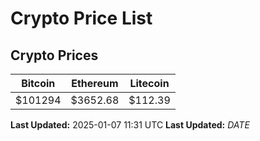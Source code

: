 # Crypto Price List

## Crypto Prices
| Bitcoin | Ethereum | Litecoin |
| ------- | -------- | -------- |
| $101294 | $3652.68 | $112.39 |
**Last Updated:** 2025-01-07 11:31 UTC
**Last Updated:** $DATE$

